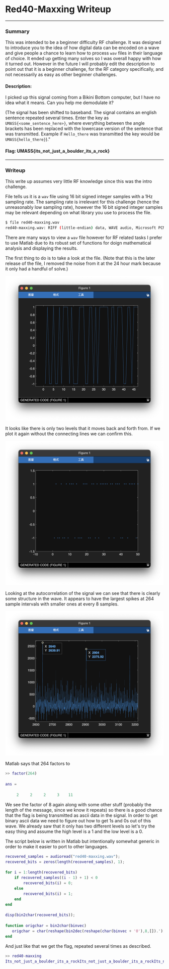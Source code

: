 # Red40-Maxxing Writeup
---

### Summary

This was intended to be a beginner difficulty RF challenge. It was designed to introduce you to the idea of how digital data can be encoded on a wave and give people a chance to learn how to process `wav` files in their language of choice. It ended up getting many solves so I was overall happy with how it turned out. However in the future I will probably edit the description to point out that it is a beginner challenge, for the RF category specifically, and not necessarily as easy as other beginner challenges.

#### Description: 
I picked up this signal coming from a Bikini Bottom computer, but I have no idea what it means. Can you help me demodulate it?

(The signal has been shifted to baseband. The signal contains an english sentence repeated several times. Enter the key as `UMASS{<some_sentence_here>}`, where everything between the angle brackets has been replaced with the lowercase version of the sentence that was transmitted. Example if `Hello_there` was transmitted the key would be `UMASS{hello_there}`)."

#### Flag: UMASS{its_not_just_a_boulder_its_a_rock}

---

### Writeup

This write up assumes very little RF knowledge since this was the intro challenge.

File tells us it is a `wav` file using 16 bit signed integer samples with a 1Hz sampling rate. The sampling rate is irrelevant for this challenge (hence the unreasonably low sampling rate), however the 16 bit signed integer samples may be relevant depending on what library you use to process the file.

```sh
$ file red40-maxxing.wav 
red40-maxxing.wav: RIFF (little-endian) data, WAVE audio, Microsoft PCM, 16 bit, mono 1 Hz
```

There are many ways to view a `wav` file however for RF related tasks I prefer to use Matlab due to its robust set of functions for doign mathematical analysis and displaying the results.

The first thing to do is to take a look at the file. (Note that this is the later release of the file, I removed the noise from it at the 24 hour mark because it only had a handful of solve.) 

![alt text](image.png)

It looks like there is only two levels that it moves back and forth from. If we plot it again without the connecting lines we can confirm this.

![alt text](image-1.png)

Looking at the autocorrelation of the signal we can see that there is clearly some structure in the wave. It appears to have the largest spikes at 264 sample intervals with smaller ones at every 8 samples.

![alt text](image-2.png)

Matlab says that 264 factors to

```matlab
>> factor(264)

ans =

     2     2     2     3    11
```

We see the factor of 8 again along with some other stuff (probably the length of the message, since we know it repeats) so there is a good chance that the flag is being transmitted as ascii data in the signal. In order to get binary ascii data we need to figure out how to get 1s and 0s out of this wave. We already saw that it only has two different levels so let's try the easy thing and assume the high level is a 1 and the low level is a 0.

The script below is written in Matlab but intentionally somewhat generic in order to make it easier to port to other languages.

```matlab
recovered_samples = audioread("red40-maxxing.wav");
recovered_bits = zeros(length(recovered_samples), 1);

for i = 1:length(recovered_bits)
    if recovered_samples((i - 1) + 1) < 0
        recovered_bits(i) = 0;
    else
        recovered_bits(i) = 1;
    end
end

disp(bin2char(recovered_bits));

function origchar = bin2char(binvec)
   origchar = char(reshape(bin2dec(reshape(char(binvec + '0'),8,[]).'),1,[]));
end
```

And just like that we get the flag, repeated several times as described.

```matlab
>> red40-maxxing
Its_not_just_a_boulder_its_a_rockIts_not_just_a_boulder_its_a_rockIts_not_just_a_boulder_its_a_rockIts_not_just_a_boulder_its_a_rockIts_not_just_a_boulder_its_a_rockIts_not_just_a_boulder_its_a_rockIts_not_just_a_boulder_its_a_rockIts_not_just_a_boulder_its_a_rockIts_not_just_a_boulder_its_a_rockIts_not_just_a_boulder_its_a_rock
```